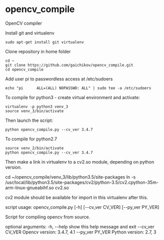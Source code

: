 # opencv_compile
OpenCV compiler


Install git and virtualenv

``` sudo apt-get install git virtualenv ```

Clone repository in home folder

``` 
cd ~
git clone https://github.com/gaichikov/opencv_compile.git 
cd opencv_compile
```

Add user pi to passwordless access at /etc/sudoers

``` echo "pi      ALL=(ALL) NOPASSWD: ALL" | sudo tee -a /etc/sudoers ```

To compile for python3 - create virtual environment and activate: 

```
virtualenv -p python3 venv_3
source venv_3/bin/activate
```

Then launch the script:

```python opencv_compile.py --cv_ver 3.4.7```

To compile for python2.7 
```virtualenv -p python2 venv_2
source venv_2/bin/activate
python opencv_compile.py --cv_ver 3.4.7
```

Then make a link in virtualenv to a cv2.so module, depending on python version.

cd ~/opencv_compile/venv_3/lib/python3.5/site-packages
ln -s /usr/local/lib/python3.5/site-packages/cv2/python-3.5/cv2.cpython-35m-arm-linux-gnueabihf.so cv2.so

cv2 module should be available for import in this virtualenv after this.



script usage: opencv_compile.py [-h] [--cv_ver CV_VER] [--py_ver PY_VER]

Script for compiling opencv from source.

optional arguments:
  -h, --help       show this help message and exit
  --cv_ver CV_VER  Opencv version: 3.4.7, 4.1
  --py_ver PY_VER  Python version: 2.7, 3
